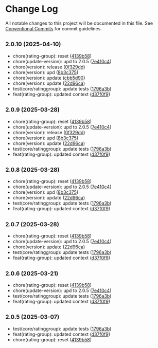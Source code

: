 # Change Log

All notable changes to this project will be documented in this file.
See [Conventional Commits](https://conventionalcommits.org) for commit guidelines.

## <small>2.0.10 (2025-04-10)</small>

* chore(rating-group): reset ([4139b58](https://gitlab.optimacros.com/fe/ui-kit/commit/4139b58))
* chore(update-version): upd to 2.0.5 ([7e410c4](https://gitlab.optimacros.com/fe/ui-kit/commit/7e410c4))
* chore(version): release ([0f329dd](https://gitlab.optimacros.com/fe/ui-kit/commit/0f329dd))
* chore(version): upd ([8b3c375](https://gitlab.optimacros.com/fe/ui-kit/commit/8b3c375))
* chore(version): update ([cbb5d90](https://gitlab.optimacros.com/fe/ui-kit/commit/cbb5d90))
* chore(version): update ([22d96ca](https://gitlab.optimacros.com/fe/ui-kit/commit/22d96ca))
* test(core/ratinggroup): update tests ([1796a3b](https://gitlab.optimacros.com/fe/ui-kit/commit/1796a3b))
* feat(rating-group): updated context ([d37f0f9](https://gitlab.optimacros.com/fe/ui-kit/commit/d37f0f9))





## <small>2.0.9 (2025-03-28)</small>

* chore(rating-group): reset ([4139b58](https://gitlab.optimacros.com/fe/ui-kit/commit/4139b58))
* chore(update-version): upd to 2.0.5 ([7e410c4](https://gitlab.optimacros.com/fe/ui-kit/commit/7e410c4))
* chore(version): release ([0f329dd](https://gitlab.optimacros.com/fe/ui-kit/commit/0f329dd))
* chore(version): upd ([8b3c375](https://gitlab.optimacros.com/fe/ui-kit/commit/8b3c375))
* chore(version): update ([22d96ca](https://gitlab.optimacros.com/fe/ui-kit/commit/22d96ca))
* test(core/ratinggroup): update tests ([1796a3b](https://gitlab.optimacros.com/fe/ui-kit/commit/1796a3b))
* feat(rating-group): updated context ([d37f0f9](https://gitlab.optimacros.com/fe/ui-kit/commit/d37f0f9))





## <small>2.0.8 (2025-03-28)</small>

* chore(rating-group): reset ([4139b58](https://gitlab.optimacros.com/fe/ui-kit/commit/4139b58))
* chore(update-version): upd to 2.0.5 ([7e410c4](https://gitlab.optimacros.com/fe/ui-kit/commit/7e410c4))
* chore(version): upd ([8b3c375](https://gitlab.optimacros.com/fe/ui-kit/commit/8b3c375))
* chore(version): update ([22d96ca](https://gitlab.optimacros.com/fe/ui-kit/commit/22d96ca))
* test(core/ratinggroup): update tests ([1796a3b](https://gitlab.optimacros.com/fe/ui-kit/commit/1796a3b))
* feat(rating-group): updated context ([d37f0f9](https://gitlab.optimacros.com/fe/ui-kit/commit/d37f0f9))





## <small>2.0.7 (2025-03-28)</small>

* chore(rating-group): reset ([4139b58](https://gitlab.optimacros.com/fe/ui-kit/commit/4139b58))
* chore(update-version): upd to 2.0.5 ([7e410c4](https://gitlab.optimacros.com/fe/ui-kit/commit/7e410c4))
* chore(version): update ([22d96ca](https://gitlab.optimacros.com/fe/ui-kit/commit/22d96ca))
* test(core/ratinggroup): update tests ([1796a3b](https://gitlab.optimacros.com/fe/ui-kit/commit/1796a3b))
* feat(rating-group): updated context ([d37f0f9](https://gitlab.optimacros.com/fe/ui-kit/commit/d37f0f9))





## <small>2.0.6 (2025-03-21)</small>

* chore(rating-group): reset ([4139b58](https://gitlab.optimacros.com/fe/ui-kit/commit/4139b58))
* chore(update-version): upd to 2.0.5 ([7e410c4](https://gitlab.optimacros.com/fe/ui-kit/commit/7e410c4))
* test(core/ratinggroup): update tests ([1796a3b](https://gitlab.optimacros.com/fe/ui-kit/commit/1796a3b))
* feat(rating-group): updated context ([d37f0f9](https://gitlab.optimacros.com/fe/ui-kit/commit/d37f0f9))





## <small>2.0.5 (2025-03-07)</small>

* test(core/ratinggroup): update tests ([1796a3b](https://gitlab.optimacros.com/fe/ui-kit/commit/1796a3b))
* feat(rating-group): updated context ([d37f0f9](https://gitlab.optimacros.com/fe/ui-kit/commit/d37f0f9))
* chore(rating-group): reset ([4139b58](https://gitlab.optimacros.com/fe/ui-kit/commit/4139b58))
